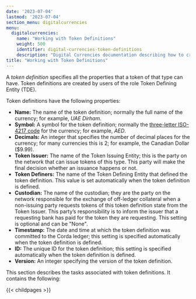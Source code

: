 ```yaml
---
date: '2023-07-04'
lastmod: '2023-07-04'
section_menu: digitalcurrencies
menu:
  digitalcurrencies:
    name: "Working with Token Definitions"
    weight: 500
    identifier: digital-currencies-token-definitions
    description: "Digital Currencies documentation describing how to create token definitions via the GUI"
title: "Working with Token Definitions"
---
```


A *token definition* specifies all the properties that a token of that type can have. Token definitions are created by users of the role Token Defining Entity (TDE). 

Token definitions have the following properties:

* **Name:** The name of the token definition; normally the full name of the currency; for example, *UAE Dirham*.
* **Symbol:** A symbol for the token definition; normally the [three-letter ISO-4217 code](https://en.wikipedia.org/wiki/ISO_4217) for the currency; for example, *AED*.
* **Decimals:** An integer that specifies the number of decimal places for the currency; for many currencies this is 2; for example, the Canadian Dollar ($9.99).
* **Token Issuer:** The name of the Token Issuing Entity; this is the party on the network that can issue tokens of this type. This party will make the final decision whether an issuance happens or not. <!-- only one in initial release -->
* **Token Definers:** The name of the Token Defining Entity that defined the token definition. This value is set automatically when the token definition is defined.
* **Custodian:** The name of the custodian; they are the party on the network responsible for the exchange of off-ledger collateral when a non-issuing party requests tokens of this token definition state from the Token Issuer. This party’s responsibility is to inform the issuer that a requesting bank has paid for the token they are requesting. This setting is optional and can be "None".
* **Timestamp:** The date and time at which the token definition was committed to the Corda ledger; this setting is specified automatically when the token definition is defined.
* **ID:** The unique ID for the token definition; this setting is specified automatically when the token definition is defined.
* **Version:** An integer specifying the version of the token definition.

This section describes the tasks associated with token definitions. It contains the following:

{{< childpages >}}

